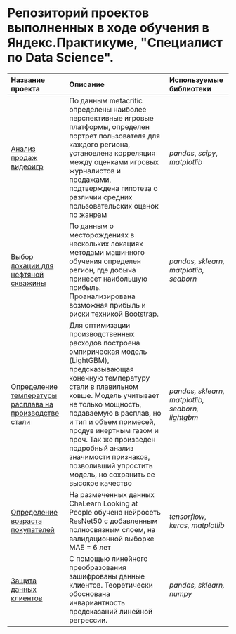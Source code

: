 # Репозиторий проектов выполненных в ходе обучения в Яндекс.Практикуме, "Специалист по Data Science".

| Название проекта | Описание | Используемые библиотеки | 
| :---------------------- | :---------------------- | :---------------------- |
| [Анализ продаж видеоигр](games)|По данным metacritic определены наиболее перспективные игровые платформы, определен портрет пользователя для каждого региона, установлена корреляция между оценками игровых журналистов и продажами, подтверждена гипотеза о различии средних пользовательских оценок по жанрам| *pandas*, *scipy*, *matplotlib*|
|[Выбор локации для нефтяной скважины](oil)| По данным о месторождениях в нескольких локациях методами машинного обучения определен регион, где добыча принесет наибольшую прибыль. Проанализирована возможная прибыль и риски техникой Bootstrap.| *pandas, sklearn, matplotlib, seaborn*|
|[Определение температуры расплава на производстве стали](steel)|Для оптимизации производственных расходов построена эмпирическая модель (LightGBM), предсказывающая конечную температуру стали в плавильном ковше. Модель учитывает не только мощность, подаваемую в расплав, но и тип и объем примесей, продув инертным газом и проч. Так же произведен подробный анализ значимости признаков, позволивший упростить модель, но сохранить ее высокое качество| *pandas, sklearn, matplotlib, seaborn, lightgbm*|
|[Определение возраста покупателей](face_age)|На размеченных данных ChaLearn Looking at People обучена нейросеть ResNet50 с добавленным полносвязным слоем, на валидационной выборке MAE = 6 лет|*tensorflow, keras,  matplotlib*|
|[Защита данных клиентов](linear_algebra)|С помощью линейного преобразования зашифрованы данные клиентов. Теоретически обоснована инвариантность предсказаний линейной регрессии.|*pandas, sklearn, numpy*|
